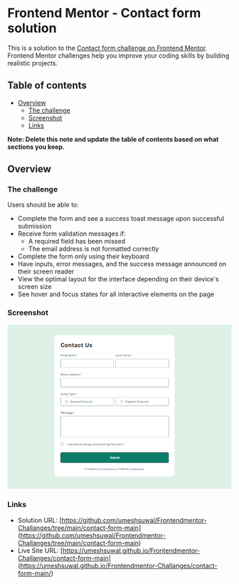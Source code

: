 # Frontend Mentor - Contact form solution

This is a solution to the [Contact form challenge on Frontend Mentor](https://www.frontendmentor.io/challenges/contact-form--G-hYlqKJj). Frontend Mentor challenges help you improve your coding skills by building realistic projects. 

## Table of contents

- [Overview](#overview)
  - [The challenge](#the-challenge)
  - [Screenshot](#screenshot)
  - [Links](#links)

**Note: Delete this note and update the table of contents based on what sections you keep.**

## Overview

### The challenge

Users should be able to:

- Complete the form and see a success toast message upon successful submission
- Receive form validation messages if:
  - A required field has been missed
  - The email address is not formatted correctly
- Complete the form only using their keyboard
- Have inputs, error messages, and the success message announced on their screen reader
- View the optimal layout for the interface depending on their device's screen size
- See hover and focus states for all interactive elements on the page

### Screenshot

![](./assets/images/Screenshot.png)

### Links

- Solution URL: [https://github.com/umeshsuwal/Frontendmentor-Challanges/tree/main/contact-form-main] (https://github.com/umeshsuwal/Frontendmentor-Challanges/tree/main/contact-form-main)
- Live Site URL: [https://umeshsuwal.github.io/Frontendmentor-Challanges/contact-form-main] (https://umeshsuwal.github.io/Frontendmentor-Challanges/contact-form-main/)
